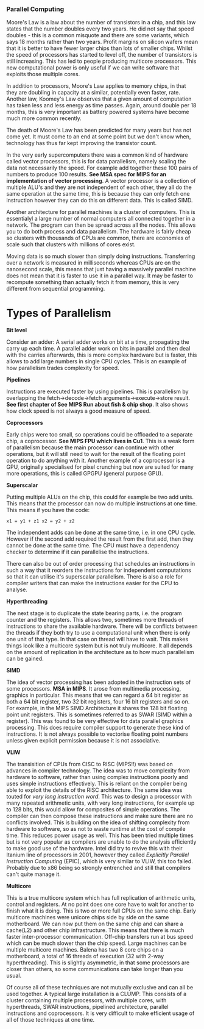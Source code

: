 ### Parallel Computing

Moore's Law is a law about the number of transistors in a chip, and this law
states that the number doubles every two years. He did not say that speed
doubles - this is a common misquote and there are some variants, which says 18
months rather than two years. Profit margins on silicon wafers mean that it is
better to have fewer larger chips than lots of smaller chips. Whilst the speed
of processors has started to level off, the number of transistors is still
increasing. This has led to people producing multicore processors. This new
computational power is only useful if we can write software that exploits those
multiple cores.

In addition to processors, Moore's Law applies to memory chips, in that they are
doubling in capacity at a similar, potentially even faster, rate. Another law,
Koomey's Law observes that a given amount of computation has taken less and less
energy as time passes. Again, around double per 18 months, this is very
important as battery powered systems have become much more common recently.

The death of Moore's Law has been predicted for many years but has not come yet.
It must come to an end at some point but we don't know when, technology has thus
far kept improving the transistor count.

In the very early supercomputers there was a common kind of hardware called
vector processors, this is for data parallelism, namely scaling the data not
necessarily the speed. For example add together these 100 pairs of numbers to
produce 100 results. **See MSA spec for MIPS for an implementation of vector
processing**. A vector processor is a collection of multiple ALU's and they are
not independent of each other, they all do the same operation at the same time,
this is because they can only fetch one instruction however they can do this on
different data. This is called SIMD.

Another architecture for parallel machines is a cluster of computers. This is
essentialyl a large number of normal computers all connected together in a
network. The program can then be spread across all the nodes. This allows you to
do both process and data parallelism. The hardware is fairly cheap so clusters
with thousands of CPUs are common, there are economies of scale such that
clusters with millions of cores exist. 

Moving data is so much slower than simply doing instructions. Transferring over
a network is measured in milliseconds whereas CPUs are on the nanosecond scale,
this means that just having a massively parallel machine does not mean that it
is faster to use it in a parallel way. It may be faster to recompute something
than actually fetch it from memory, this is very different from sequential
programming.

# Types of Parallelism

**Bit level**

Consider an adder: A serial adder works on bit at a time, propagating the carry
up each time. A parallel adder work on bits in parallel and then deal with the
carries afterwards, this is more complex hardware but is faster, this allows to
add large numbers in single CPU cycles. This is an example of how parallelism
trades complexity for speed.

**Pipelines**

Instructions are executed faster by using pipelines. This is parallelism by
overlapping the fetch->decode->fetch arguments->execute->store result. **See
first chapter of See MIPS Run about fish & chip shop**. It also shows how clock
speed is not always a good measure of speed.

**Coprocessors**

Early chips were too small, so operations could be offloaded to a separate chip,
a coprocessor. **See MIPS FPU which lives in Cu1**. This is a weak form of
parallelism because the main processor can continue with other operations, but
it will still need to wait for the result of the floating point operation to do
anything with it. Another example of a coprocessor is a GPU, originally
specialised for pixel crunching but now are suited for many more operations,
this is called GPGPU (general purpose GPU).

**Superscalar**

Putting multiple ALUs on the chip, this could for example be two add units. This
means that the processor can now do multiple instructions at one time. This
means if you have the code: 

``` 
x1 = y1 + z1 x2 = y2 + z2
```

The independent adds can be done at the same time, i.e. in one CPU cycle.
However if the second add required the result from the first add, then they
cannot be done at the same time. The CPU must have a dependency checker to
determine if it can parallelise the instructions.

There can also be out of order processing that schedules an instructions in such
a way that it reorders the instructions for independent computations so that it
can utilise it's superscalar parallelism. There is also a role for compiler
writers that can make the instructions easier for the CPU to analyse.

**Hyperthreading**

The next stage is to duplicate the state bearing parts, i.e. the program counter
and the registers. This allows two, sometimes more threads of instructions to
share the available hardware. There will be conflicts between the threads if
they both try to use a computational unit when there is only one unit of that
type. In that case on thread will have to wait. This makes things look like a
multicore system but is not truly multicore. It all depends on the amount of
replication in the architecture as to how much parallelism can be gained. 

**SIMD**

The idea of vector processing has been adopted in the instruction sets of some
processors. **MSA in MIPS**. It arose from multimedia processing, graphics in
particular. This means that we can regard a 64 bit register as both a 64 bit
register, two 32 bit registers, four 16 bit registers and so on. For example, in
the MIPS SIMD Architecture it shares the 128 bit floating point unit registers.
This is sometimes referred to as SWAR (SIMD within a register). This was found
to be very effective for data parallel graphics processing. This does require
compiler support to generate these kind of instructions. It is not always
possible to vectorise floating point numbers unless given explicit permission
because it is not associative.

**VLIW**

The transisition of CPUs from CISC to RISC (MIPS!!) was based on advances in
compiler technology. The idea was to move complexity from hardware to software,
rather than using complex instructions poorly and uses simple instructions
effectively. This is reliant on the compiler being able to exploit the details
of the RISC architecture. The same idea was touted for *very long instruction
word*. This was to design a processor with many repeated arithmetic units, with
very long instructions, for example up to 128 bits, this would allow for
composites of simple operations. The compiler can then compose these
instructions and make sure there are no conflicts involved. This is building on
the idea of shifting complexity from hardware to software, so as not to waste
runtime at the cost of compile time. This reduces power usage as well. This has
been tried multiple times but is not very popular as compilers are unable to do
the analysis efficiently to make good use of the hardware. Intel did try to
revive this with their Itanium line of processors in 2001, however they called
*Explicitly Parallel Instruction Computing* (EPIC), which is very similar to
VLIW, this too failed. Probably due to x86 being so strongly entrenched and
still that compilers can't quite manage it.

**Multicore**

This is a true multicore system which has full replication of arithmetic units,
control and registers. At no point does one core have to wait for another to
finish what it is doing. This is two or more full CPUs on the same chip. Early
multicore machines were unicore chips side by side on the same motherboard. We
can now put them on the same chip and can share a cache(L2) and other chip
infrastructure. This means that there is much faster inter-processor
communication. Off-chip transfers run at bus speed which can be much slower than
the chip speed. Large machines can be multiple multicore machines. Balena has
two 8 core chips on a motherboard, a total of 16 threads of execution (32 with
2-way hyperthreading). This is slightly asymmetric, in that some processors are
closer than others, so some communications can take longer than you usual. 

Of course all of these techniques are not mutually exclusive and can all be used
together. A typical large installation is a CLUMP. This consists of a cluster
containing multiple processors, with multiple cores, with hyperthreads, SWAR
instructions, pipelined architecture, parallel instructions and coprocessors. It
is very difficult to make efficient usage of all of those techniques at one
time.
